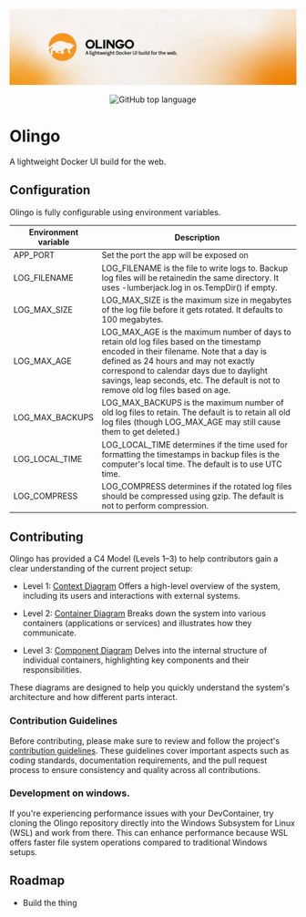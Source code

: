 <div>

![Olingo banner](https://github.com/Olingo-dev/Olingo/blob/canary/.media/identity/olingo_github_banner.png?raw=true)
</div>
<div align="center">

![GitHub top language](https://img.shields.io/github/languages/top/Olingo-dev/Olingo)

</div>

# Olingo
A lightweight Docker UI build for the web.




## Configuration
Olingo is fully configurable using environment variables.

| Environment variable | Description                                                                                                                                                                                                                                                                                                |
|----------------------|------------------------------------------------------------------------------------------------------------------------------------------------------------------------------------------------------------------------------------------------------------------------------------------------------------|
| APP_PORT             | Set the port the app will be exposed on                                                                                                                                                                                                                                                                    |
| LOG_FILENAME         | LOG_FILENAME is the file to write logs to. Backup log files will be retainedin the same directory. It uses -lumberjack.log in os.TempDir() if empty.                                                                                                                                                           |
| LOG_MAX_SIZE         | LOG_MAX_SIZE is the maximum size in megabytes of the log file before it gets rotated. It defaults to 100 megabytes.                                                                                                                                                                                             |
| LOG_MAX_AGE          | LOG_MAX_AGE is the maximum number of days to retain old log files based on the timestamp encoded in their filename. Note that a day is defined as 24 hours and may not exactly correspond to calendar days due to daylight savings, leap seconds, etc. The default is not to remove old log files based on age. |
| LOG_MAX_BACKUPS      | LOG_MAX_BACKUPS is the maximum number of old log files to retain. The default is to retain all old log files (though LOG_MAX_AGE may still cause them to get deleted.)                                                                                                                                                                                                            |
| LOG_LOCAL_TIME       | LOG_LOCAL_TIME determines if the time used for formatting the timestamps in backup files is the computer's local time. The default is to use UTC time.                                                                                                                                                          |
| LOG_COMPRESS         | LOG_COMPRESS determines if the rotated log files should be compressed using gzip. The default is not to perform compression.                                                                                                                                                                                   |                                                                                               
## Contributing
Olingo has provided a C4 Model (Levels 1–3) to help contributors gain a clear understanding of the current project setup:

- Level 1: [Context Diagram](https://github.com/Olingo-dev/Olingo/blob/canary/.media/diagrams/Olingo-context-diagram-lvl1.png)
  Offers a high-level overview of the system, including its users and interactions with external systems.

- Level 2: [Container Diagram](https://github.com/Olingo-dev/Olingo/blob/canary/.media/diagrams/Olingo-container-diagram-lvl2.png)
  Breaks down the system into various containers (applications or services) and illustrates how they communicate.

- Level 3: [Component Diagram](https://github.com/Olingo-dev/Olingo/blob/canary/.media/diagrams/Olingo-component-diagram-lvl3.png)
  Delves into the internal structure of individual containers, highlighting key components and their responsibilities.

These diagrams are designed to help you quickly understand the system's architecture and how different parts interact.



### Contribution Guidelines
Before contributing, please make sure to review and follow the project's [contribution guidelines](./CONTRIBUTING.md). These guidelines cover important aspects such as coding standards, documentation requirements, and the pull request process to ensure consistency and quality across all contributions.

### Development on windows.
If you're experiencing performance issues with your DevContainer, try cloning the Olingo repository directly into the Windows Subsystem for Linux (WSL) and work from there. This can enhance performance because WSL offers faster file system operations compared to traditional Windows setups.


## Roadmap
- Build the thing
